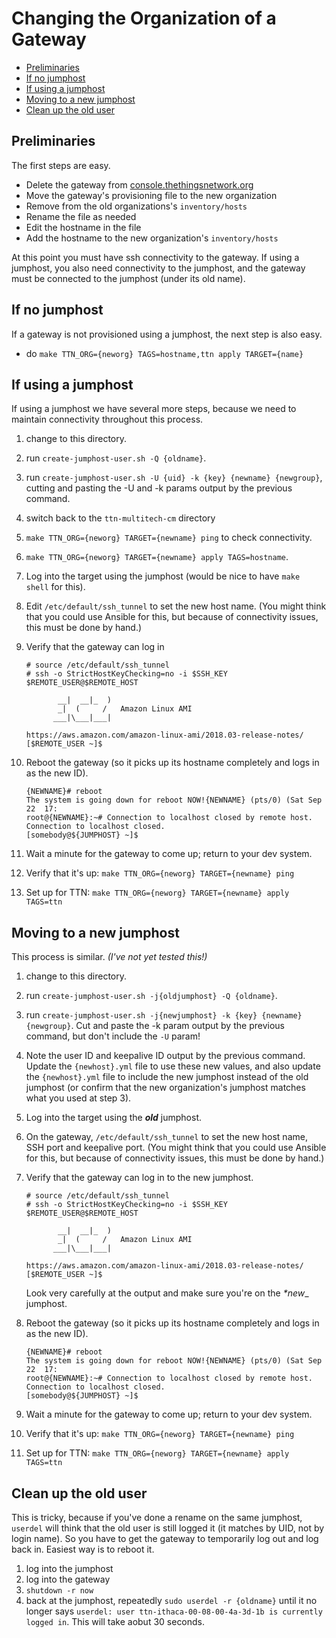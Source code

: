 # Changing the Organization of a Gateway


<!-- TOC depthFrom:2 -->

- [Preliminaries](#preliminaries)
- [If no jumphost](#if-no-jumphost)
- [If using a jumphost](#if-using-a-jumphost)
- [Moving to a new jumphost](#moving-to-a-new-jumphost)
- [Clean up the old user](#clean-up-the-old-user)

<!-- /TOC -->

## Preliminaries

The first steps are easy.

- Delete the gateway from [console.thethingsnetwork.org](https://console.thethingsnetwork.org)
- Move the gateway's provisioning file to the new organization
- Remove from the old organizations's `inventory/hosts`
- Rename the file as needed
- Edit the hostname in the file
- Add the hostname to the new organization's `inventory/hosts`

At this point you must have ssh connectivity to the gateway. If using a jumphost, you also need connectivity to the jumphost, and the gateway must be connected to the jumphost (under its old name).

## If no jumphost

If a gateway is not provisioned using a jumphost, the next step is also easy.

- do `make TTN_ORG={neworg} TAGS=hostname,ttn apply TARGET={name}`

## If using a jumphost

If using a jumphost we have several more steps, because we need to maintain connectivity throughout this process.

1. change to this directory.
2. run `create-jumphost-user.sh -Q {oldname}`.
3. run `create-jumphost-user.sh -U {uid} -k {key} {newname} {newgroup}`, cutting and pasting the -U and -k params output by the previous command.
4. switch back to the `ttn-multitech-cm` directory
5. `make TTN_ORG={neworg} TARGET={newname} ping` to check connectivity.
6. `make TTN_ORG={neworg} TARGET={newname} apply TAGS=hostname`.
7. Log into the target using the jumphost (would be nice to have `make shell` for this).
8. Edit `/etc/default/ssh_tunnel` to set the new host name. (You might think that you could use Ansible for this, but because of connectivity issues, this must be done by hand.)
9. Verify that the gateway can log in

    ```console
    # source /etc/default/ssh_tunnel
    # ssh -o StrictHostKeyChecking=no -i $SSH_KEY $REMOTE_USER@$REMOTE_HOST

           __|  __|_  )
           _|  (     /   Amazon Linux AMI
          ___|\___|___|

    https://aws.amazon.com/amazon-linux-ami/2018.03-release-notes/
    [$REMOTE_USER ~]$
    ```

10. Reboot the gateway (so it picks up its hostname completely and logs in as the new ID).

    ```console
    {NEWNAME}# reboot
    The system is going down for reboot NOW!{NEWNAME} (pts/0) (Sat Sep 22  17:
    root@{NEWNAME}:~# Connection to localhost closed by remote host.
    Connection to localhost closed.
    [somebody@${JUMPHOST} ~]$
    ```

11. Wait a minute for the gateway to come up; return to your dev system.
12. Verify that it's up: `make TTN_ORG={neworg} TARGET={newname} ping`
13. Set up for TTN: `make TTN_ORG={neworg} TARGET={newname} apply TAGS=ttn`

## Moving to a new jumphost

This process is similar. _(I've not yet tested this!)_

1. change to this directory.
2. run `create-jumphost-user.sh -j{oldjumphost} -Q {oldname}`.
3. run `create-jumphost-user.sh -j{newjumphost} -k {key} {newname} {newgroup}`. Cut and paste the -k param output by the previous command, but don't include the `-U` param!
4. Note the user ID and keepalive ID output by the previous command. Update the `{newhost}.yml` file to use these new values, and also update the `{newhost}.yml` file to include the new jumphost instead of the old jumphost (or confirm that the new organization's jumphost matches what you used at step 3).
5. Log into the target using the _**old**_ jumphost.
6. On the gateway, `/etc/default/ssh_tunnel` to set the new host name, SSH port and keepalive port. (You might think that you could use Ansible for this, but because of connectivity issues, this must be done by hand.)
7. Verify that the gateway can log in to the new jumphost.

    ```console
    # source /etc/default/ssh_tunnel
    # ssh -o StrictHostKeyChecking=no -i $SSH_KEY $REMOTE_USER@$REMOTE_HOST

           __|  __|_  )
           _|  (     /   Amazon Linux AMI
          ___|\___|___|

    https://aws.amazon.com/amazon-linux-ami/2018.03-release-notes/
    [$REMOTE_USER ~]$
    ```

    Look very carefully at the output and make sure you're on the _**new*__ jumphost.
8. Reboot the gateway (so it picks up its hostname completely and logs in as the new ID).

    ```console
    {NEWNAME}# reboot
    The system is going down for reboot NOW!{NEWNAME} (pts/0) (Sat Sep 22  17:
    root@{NEWNAME}:~# Connection to localhost closed by remote host.
    Connection to localhost closed.
    [somebody@${JUMPHOST} ~]$
    ```

9. Wait a minute for the gateway to come up; return to your dev system.
10. Verify that it's up: `make TTN_ORG={neworg} TARGET={newname} ping`
11. Set up for TTN: `make TTN_ORG={neworg} TARGET={newname} apply TAGS=ttn`

## Clean up the old user

This is tricky, because if you've done a rename on the same jumphost, `userdel` will think that the old user is still logged it (it matches by UID, not by login name). So you have to get the gateway to temporarily log out and log back in. Easiest way is to reboot it.

1. log into the jumphost
2. log into the gateway
3. `shutdown -r now`
4. back at the jumphost, repeatedly `sudo userdel -r {oldname}` until it no longer says `userdel: user ttn-ithaca-00-08-00-4a-3d-1b is currently logged in`. This will take aobut 30 seconds.
